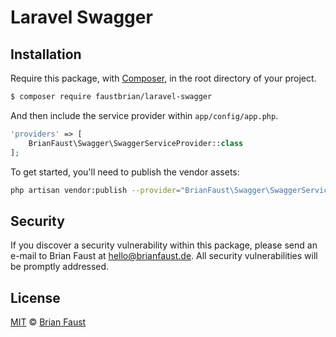 # Laravel Swagger

## Installation

Require this package, with [Composer](https://getcomposer.org/), in the root directory of your project.

``` bash
$ composer require faustbrian/laravel-swagger
```

And then include the service provider within `app/config/app.php`.

``` php
'providers' => [
    BrianFaust\Swagger\SwaggerServiceProvider::class
];
```

To get started, you'll need to publish the vendor assets:

```bash
php artisan vendor:publish --provider="BrianFaust\Swagger\SwaggerServiceProvider"
```

## Security

If you discover a security vulnerability within this package, please send an e-mail to Brian Faust at hello@brianfaust.de. All security vulnerabilities will be promptly addressed.

## License

[MIT](LICENSE) © [Brian Faust](https://brianfaust.de)
